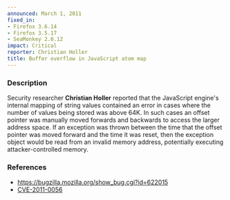```yaml
---
announced: March 1, 2011
fixed_in:
- Firefox 3.6.14
- Firefox 3.5.17
- SeaMonkey 2.0.12
impact: Critical
reporter: Christian Holler
title: Buffer overflow in JavaScript atom map
---
```


<h3>Description</h3>

<p>Security researcher <strong>Christian Holler</strong> reported that
the JavaScript engine's internal mapping of string values contained an
error in cases where the number of values being stored was above 64K.
In such cases an offset pointer was manually moved forwards and
backwards to access the larger address space.  If an exception was
thrown between the time that the offset pointer was moved forward and
the time it was reset, then the exception object would be read from an
invalid memory address, potentially executing attacker-controlled
memory.</p>

<h3>References</h3>

<ul>
  <li><a href="https://bugzilla.mozilla.org/show_bug.cgi?id=622015">https://bugzilla.mozilla.org/show_bug.cgi?id=622015</a></li>
  <li><a class="ex-ref" href="http://cve.mitre.org/cgi-bin/cvename.cgi?name=CVE-2011-0056">CVE-2011-0056</a></li>
</ul>




